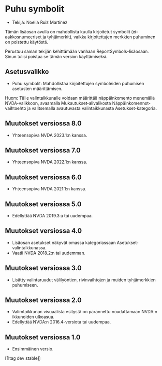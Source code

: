 # Puhu symbolit #

*	Tekijä: Noelia Ruiz Martínez

Tämän lisäosan avulla on mahdollista kuulla kirjoitetut symbolit
(ei-aakkosnumeeriset ja tyhjämerkit), vaikka kirjoitettujen merkkien
puhuminen on poistettu käytöstä.

Perustuu saman tekijän kehittämään vanhaan ReportSymbols-lisäosaan. Sinun
tulisi poistaa se tämän version käyttämiseksi.

## Asetusvalikko ##
*	Puhu symbolit: Mahdollistaa kirjoitettujen symboleiden puhumisen asetusten
  määrittämisen.

Huom: Tälle valintaikkunalle voidaan määrittää näppäinkomento menemällä
NVDA-valikkoon, avaamalla Mukautukset-alivalikosta
Näppäinkomennot-vaihtoehto ja valitsemalla avautuvasta valintaikkunasta
Asetukset-kategoria.

## Muutokset versiossa 8.0
* Yhteensopiva NVDA 2023.1:n kanssa.

## Muutokset versiossa 7.0
* Yhteensopiva NVDA 2022.1:n kanssa.

## Muutokset versiossa 6.0
* Yhteensopiva NVDA 2021.1:n kanssa.

## Muutokset versiossa 5.0 ##
*	Edellyttää NVDA 2019.3:a tai uudempaa.

## Muutokset versiossa 4.0 ##
* Lisäosan asetukset näkyvät omassa kategoriassaan
  Asetukset-valintaikkunassa.
* Vaatii NVDA 2018.2:n tai uudemman.

## Muutokset versiossa 3.0 ##
* Lisätty valintaruudut välilyöntien, rivinvaihtojen ja muiden tyhjämerkkien
  puhumiseen.

## Muutokset versiossa 2.0 ##
*	Valimtaikkunan visuaalista esitystä on parannettu noudattamaan NVDA:n
  ikkunoiden ulkoasua.
*	Edellyttää NVDA:n 2016.4-versiota tai uudempaa.

## Muutokset versiossa 1.0 ##
*	Ensimmäinen versio.

[[!tag dev stable]]
